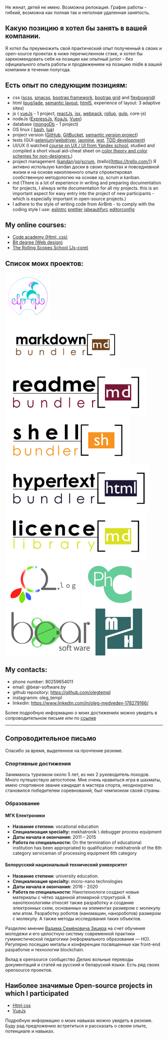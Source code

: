 Не женат, детей не имею.
Возможна релокация.
График работы - гибкий, возможна как полная так и неполная удаленная занятость.


## Какую позицию я хотел бы занять в вашей компании.

Я хотел бы преумножить свой практический опыт полученный в своих и open-source проектах в ниже перечисленном стэке, и хотел бы зарекомендовать себя на позиции как опытный junior - без официального опыта работы и продвижением на позицию midle в вашей компании в течении полугода.

## Есть опыт по следующим позициям:
 * css ([scss](https://sass-lang.com/), [smacss](https://smacss.com/), [bootrap framework](https://v4-alpha.getbootstrap.com), [bootrap grid](https://www.w3schools.com/bootstrap/bootstrap_grid_system.asp) and [flexboxgrid](http://flexboxgrid.com/))
 * html ([pug/jade](https://pugjs.org/api/getting-started.html), [semantic layout](https://blogs.msdn.microsoft.com/jennifer/2011/08/01/html5-part-1-semantic-markup-and-page-layout/), [html5](https://www.w3schools.com/html/html5_intro.asp), experience of layout: 3 adaptive sites)
 * js ( [vueJs](https://vuejs.org/v2/guide/) - 1 project, [reactJs](https://reactjs.net/), [jsx](https://jsx.github.io/), [webpack](https://webpack.js.org), [rollup](https://github.com/rollup), [gulp](https://gulpjs.com/), core-js)
 * nodeJs ([ExpressJs](https://expressjs.com/), [KoaJs](https://koajs.com/), [Vuex](https://vuex.vuejs.org/ru/))
 * database ([mongoDb](https://www.mongodb.com/) - 1 project)
 * OS linux ( [bash](https://www.gnu.org/software/bash/), [lua](https://www.lua.org/))
 * project version ([GitHub](https://github.com), [GitBucket](https://bitbucket.org), [semantic version project](https://semver.org/))
 * tests (GUI-[selenium](https://www.seleniumhq.org)/[webdriver](http://webdriver.io/api.html), [jasmine](https://jasmine.github.io/), [jest](https://jestjs.io/), [TDD development](https://en.wikipedia.org/wiki/Test-driven_development))
 * UI/UX (I watched [course on UX / UI from Yandex school](https://www.youtube.com/watch?v=iqHWl06dSaE&list=PLRGs42pjA4ukpjurmwFzJfSCZcur01vki), studied and compiled a short visual aid-cheat sheet on [color theory and color schemes for non-designers.](Https://github.com/olegtempl/manual-color-scheme))
 * project management ([kandan](http://blog.crisp.se/mattiasskarin/files/pdf/10different_kanban_boards_and_their_context_mskarin.pdf)/[xp](https://tados.ru/wp-content/uploads/2017/04/%D0%91%D0%BE%D1%80%D0%B8%D1%81_%D0%92%D0%BE%D0%BB%D1%8C%D1%84%D1%81%D0%BE%D0%BD_%D0%93%D0%B8%D0%B1%D0%BA%D0%B8%D0%B5_%D0%BC%D0%B5%D1%82%D0%BE%D0%B4%D0%BE%D0%BB%D0%BE%D0%B3%D0%B8%D0%B8.pdf)/[scrum](http://scrum.org.ua/wp-content/uploads/ScrumAndKanbanRuFinal.pdf), (trello)[https://trello.com/])
 Я активно использую kandan доски в своих проектах и повседневной жизни и на основе накопленного опыта спроектировал сообственную методологию на основе xp, scrum и kanban.
 * md (There is a lot of experience in writing and preparing documentation for projects, I always write documentation for all my projects. this is an important aspect for easy entry into the project of new participants - which is especially important in open-source projects.)
 * I adhere to the style of writing code from AirBnb - to comply with the coding style I use:
   [eslintrc](https://eslint.org/)
   [prettier](https://github.com/prettier/prettier)
   [jsbeautifyrc](https://github.com/beautify-web/js-beautify)
   [editorconfig](https://editorconfig.org/)

## My online courses:

* [Code academy (Html, css)](https://www.codecademy.com/)
* [Bit degree (Web design)](https://www.bitdegree.org)
* [The Rolling Scopes School (Js-core)](https://school.rollingscopes.com)


## Список моих проектов:

[![Easy Light Project](./images/elp.png "ELP")](https://github.com/olegtempl/easy-light-project) 
[![Markdown bundler](./images/markdown_bundler.png "Markdown bundler")](https://github.com/olegtempl/node-md-bundler/node-md-bundler) 
[![Readme bundler](./images/readme_bundler.png "Readme bundler")](https://github.com/olegtempl/readme-bundler) 
[![Shell bundler](./images/shell_bundler.png "Shell bundler")](https://github.com/olegtempl/node-sh-bundler) 
[![Html bundler](./images/html_bundler.png "Html bundler")](https://github.com/olegtempl/node-html-bundler) 
[![License library](./images/licence_library.png "License library")](https://github.com/olegtempl/license-library) 
[![Cl.log()](./images/cl-log.png "Cl.log()")](https://github.com/olegtempl/node-cl-log) 
[![FHC](./images/fhc.png )](https://github.com/olegtempl/) 
[![bear-software blog](./images/bear_software.png)](https://github.com/olegtempl/) 
[![M2H](./images/m2h.png)](https://github.com/olegtempl/)
<!-- [![GitHub activity](./images/projectsLogo "gActive")](https://github.com/olegtempl/gactive)  -->
<!-- [![Bad data generator](./images/projectsLogo "Bad Gen")](https://github.com/olegtempl/bad-data-generator)  -->
<!-- [![Tomato journal](./images/t_journal.png)](https://github.com/olegtempl/) -->
<!-- [![](./images/projectsLogo)](https://github.com/olegtempl/) -->

## My contacts:

* phone number: 80259654011
* email: @bear-software.by
* github repository: https://github.com/olegtempl
* instagramm: oleg_templ
* linkedin: https://www.linkedin.com/in/oleg-medvedev-178279166/

Более подробную информацию о моих достижениях можно увидеть в сопроводительном письме или по [ссылке](http://bear-software.by/resume) 




----

## Сопроводительное письмо 

Спасибо за время, выделенное на прочтение резюме.

### Спортивные достижения 

Занимаюсь туризмом около 5 лет, из них 2 руководитель походов. Много путешествую автостопом.
Мне очень нравиться игра в шахматы, имею спортивное звание кандидат в мастера спорта, неоднократно становился победителем соревнований, был чемпионом своей страны. 

### Образование
#### МГК Електроники

 * **Название степени:** vocational education
 * **Специализация specialty:** mekhatronik \ debugger process equipment
 * **Даты начала и окончания:**  2011 – 2015
 * **Работа по специальности:** On the termination of educational institution has been appropriated to qualification: mekhatronik of the 6th category serviceman of processing equipment 6th category

#### Белорусский национальный технический университет

 * **Название степени:** university education.
 * **Специализация specialty:** micro-nano technologies
 * **Даты начала и окончания:** 2016 - 2020
 * **Работа по специальности:** Нанотехнологи создают новые материалы с чётко заданной атомарной структурой. К нанотехнологиям относят также разработку и создание электронных схем, основанных на элементах  размером с молекулу или атом. Разработку роботов (наномашин, нанороботов) размером с молекулу. А также методы исследования таких объектов.

Разделяю мнение [Вадима Семёновича Зицера](cyclowiki.org/wiki/Вадим_Семёнович_Зицер) на счет обучения молодежи и его целостную систему современной практики гуманистической педагогики (неформального образования — НО). Регулярно посещаю  митапы и конференции посвященные как front-end разработке и технологии blockchain. 

Вклад в opensource сообщество
Делаю вольные переводы документаций и статей на русский и беларуский языки. Есть ряд своих opensource проектов.

## Наиболее значимые Open-source projects in which I participated
 
* [Html css](https://github.com/diglabby/diglab_landing_page)
* [VueJs](https://github.com/diglabby/chat-widget-for-slack)

Подробную информацию о моих навыках можно увидеть в резюме. Буду рад предложению встретиться и рассказать о своем опыте, потенциале и навыках.

